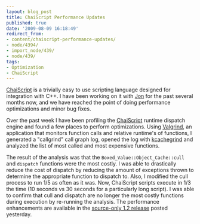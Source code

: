 ```yaml
---
layout: blog_post
title: ChaiScript Performance Updates
published: true
date: '2009-08-09 16:18:49'
redirect_from:
- content/chaiscript-performance-updates/
- node/4394/
- import_node/439/
- node/439/
tags:
- Optimization
- ChaiScript
---
```


[ChaiScript](http://www.chaiscript.com) is a trivially easy to use scripting language designed for integration with C++. I have been working on it with [Jon](http://jonathanturner.org/) for the past several months now, and we have reached the point of doing performance optimizations and minor bug fixes. 

Over the past week I have been profiling the [ChaiScript](http://www.chaiscript.com) runtime dispatch engine and found a few places to perform optimizations. Using [Valgrind](http://valgrind.org/), an application that monitors function calls and relative runtime's of functions, I generated a "callgrind" call graph log, opened the log with [kcachegrind](http://kcachegrind.sourceforge.net) and analyzed the list of most called and most expensive functions. 

The result of the analysis was that the `Boxed_Value::Object_Cache::cull` and `dispatch` functions were the most costly. I was able to drastically reduce the cost of dispatch by reducing the amount of exceptions thrown to determine the appropriate function to dispatch to. Also, I modified the cull process to run 1/5 as often as it was. Now, ChaiScript scripts execute in 1/3 the time (10 seconds vs 30 seconds for a particularly long script). I was able to confirm that cull and dispatch are no longer the most costly functions during execution by re-running the analysis. The performance enhancements are available in the [source-only 1.2 release](http://chaiscript.googlecode.com) posted yesterday.
